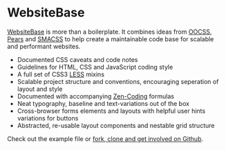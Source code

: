 # WebsiteBase

[WebsiteBase](http://i-like-robots.github.com/WebsiteBase) is more than a boilerplate. It combines ideas from [OOCSS](http://oocss.org/), [Pears](http://pea.rs/) and [SMACSS](http://smacss.com) to help create a maintainable code base for scalable and performant websites.

* Documented CSS caveats and code notes
* Guidelines for HTML, CSS and JavaScript coding style
* A full set of CSS3 [LESS](http://lesscss.org/) mixins
* Scalable project structure and conventions, encouraging seperation of layout and style
* Documented with accompanying [Zen-Coding](http://code.google.com/p/zen-coding/) formulas
* Neat typography, baseline and text-variations out of the box
* Cross-browser forms elements and layouts with helpful user hints variations for buttons
* Abstracted, re-usable layout components and nestable grid structure

Check out the example file or [fork, clone and get involved on Github](http://github.com/i-like-robots/WebsiteBase).
